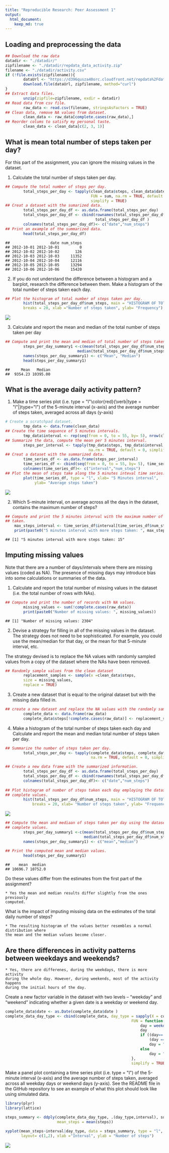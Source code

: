 ```yaml
---
title: "Reproducible Research: Peer Assessment 1"
output: 
  html_document:
    keep_md: true
---
```



## Loading and preprocessing the data


```r
## Download the raw data
datadir <- "./datadir/"
zipfilename <- "./datadir/repdata_data_activity.zip"
filename <- "./datadir/activity.csv"
if (!file.exists(zipfilename)){
        dataUrl <- "https://d396qusza40orc.cloudfront.net/repdata%2Fdata%2Factivity.zip"
        download.file(dataUrl, zipfilename, method="curl")
}  
## Extract data files.
        unzip(zipfile=zipfilename, exdir = datadir)
## Read data from csv file.
        raw_data <- read.csv(filename, stringsAsFactors = TRUE)
## Clean data, remove NA values from dataset.
        clean_data <- raw_data[complete.cases(raw_data),]
## Reorder colums to satisfy my personal taste.
        clean_data <- clean_data[c(2, 3, 1)]
```

## What is mean total number of steps taken per day?
For this part of the assignment, you can ignore the missing values in the dataset.

1. Calculate the total number of steps taken per day.


```r
## Compute the total number of steps per day.
        total_steps_per_day <- tapply(clean_data$steps, clean_data$date, 
                                      FUN = sum, na.rm = TRUE, default = 0, 
                                      simplify = TRUE)
## Creat a dataset with the sumarized data.
        total_steps_per_day_df <- as.data.frame(total_steps_per_day)
        total_steps_per_day_df <- cbind(rownames(total_steps_per_day_df), 
                                        total_steps_per_day_df )
        colnames(total_steps_per_day_df)<- c("date","num_steps")
## Print an example of the summarized data.
        head(total_steps_per_day_df)
```

```
##                  date num_steps
## 2012-10-01 2012-10-01         0
## 2012-10-02 2012-10-02       126
## 2012-10-03 2012-10-03     11352
## 2012-10-04 2012-10-04     12116
## 2012-10-05 2012-10-05     13294
## 2012-10-06 2012-10-06     15420
```

2. If you do not understand the difference between a histogram and a 
barplot, research the difference between them. Make a histogram of the
total number of steps taken each day.


```r
## Plot the histogram of total number of steps taken per day.
        hist(total_steps_per_day_df$num_steps, main = "HISTOGRAM OF TOTAL NUMBER OF STEPS PER DAY", 
        breaks = 20, xlab ="Number of steps taken", ylab= "Frequency")
```

![](PA1_template_files/figure-html/unnamed-chunk-2-1.png)<!-- -->
        
3. Calculate and report the mean and median of the total number of steps 
taken per day


```r
## Compute and print the mean and median of total number of steps taken per day.
        steps_per_day_summary1 <-c(mean(total_steps_per_day_df$num_steps), 
                                median(total_steps_per_day_df$num_steps))
        names(steps_per_day_summary1) <- c("Mean", "Median")
        head(steps_per_day_summary1)
```

```
##     Mean   Median 
##  9354.23 10395.00
```
   
## What is the average daily activity pattern?

1. Make a time series plot (i.e. type = "l"\color{red}{\verb|type = "l"|}type="l") of the 5-minute interval (x-axis) and the average number of steps taken, averaged across all days (y-axis)


```r
# Create a scratchpad dataset.
        tmp_data <- data.frame(clean_data)
## Create the time sequence of 5 minutes intervals.
        tmp_data$interval <- rep(seq(from = 0, to = 55, by= 5), nrow(clean_data)/12)
## Summarize the data, compute the mean per 5 minutes interval.
        steps_per_interval <- tapply(tmp_data$steps, tmp_data$interval, FUN = mean, 
                                     na.rm = TRUE, default = 0, simplify = TRUE)
## Creat a dataset with the summarized data.
        time_series_df <- as.data.frame(steps_per_interval)
        time_series_df <- cbind(seq(from = 0, to = 55, by= 5), time_series_df )
        colnames(time_series_df)<- c("interval","num_steps")
## Plot the mean of steps take along the 5 minutes inteval time series.
        plot(time_series_df, type = "l", xlab= "5 Minutes interval", 
             ylab= "Average steps taken")
```

![](PA1_template_files/figure-html/unnamed-chunk-4-1.png)<!-- -->

2. Which 5-minute interval, on average across all the days in the dataset, 
contains the maximum number of steps?

```r
## Compute and print the 5 minutes interval with the maximum number of steps
## taken.
    max_steps_interval <- time_series_df$interval[time_series_df$num_steps ==    max(time_series_df$num_steps)]
    print(paste0("5 minutes interval with more steps taken: ", max_steps_interval))
```

```
## [1] "5 minutes interval with more steps taken: 15"
```
## Imputing missing values

Note that there are a number of days/intervals where there are missing values
(coded as NA). The presence of missing days may introduce bias into some calculations 
or summaries of the data.

1. Calculate and report the total number of missing values in the dataset 
(i.e. the total number of rows with NAs).


```r
## Compute and print the number of records with NA values.
        missing_values <- sum(!complete.cases(raw_data))
        print(paste0("Number of missing values: ", missing_values))
```

```
## [1] "Number of missing values: 2304"
```

2. Devise a strategy for filling in all of the missing values in the dataset. 
The strategy does not need to be sophisticated. For example, you could use the 
mean/median for that day, or the mean for that 5-minute interval, etc.

The strategy devised is to replace the NA values with randomly sampled values from
a copy of the dataset where the NAs have been removed.


```r
## Randomly sample values from the clean dataset
        replacement_samples <- sample(x =clean_data$steps, 
        size = missing_values,
        replace = TRUE)
```

3. Create a new dataset that is equal to the original dataset but with the 
missing data filled in.


```r
## create a new dataset and replace the NA values with the randomly sampled ones.
        complete_data <- data.frame(raw_data)
        complete_data$steps[!complete.cases(raw_data)] <- replacement_samples
```

4. Make a histogram of the total number of steps taken each day and Calculate 
and report the mean and median total number of steps taken per day.


```r
## Summarize the number of steps taken per day.
        total_steps_per_day <- tapply(complete_data$steps, complete_data$date, FUN = sum, 
                                      na.rm = TRUE, default = 0, simplify = TRUE)

## Create a new data frame with the summarized information.
        total_steps_per_day_df <- as.data.frame(total_steps_per_day)
        total_steps_per_day_df <- cbind(rownames(total_steps_per_day_df), total_steps_per_day_df )
        colnames(total_steps_per_day_df)<- c("date","num_steps")
        
## Plot histogram of number of steps taken each day employing the dataset with
## complete values.
        hist(total_steps_per_day_df$num_steps, main = "HISTOGRAM OF TOTAL NUMBER OF STEPS PER DAY", 
            breaks = 20, xlab= "Number of steps taken", ylab= "Frequency")
```

![](PA1_template_files/figure-html/unnamed-chunk-9-1.png)<!-- -->

```r
## Compute the mean and mediaan of steps taken per day using the dataset with 
## complete values.
        steps_per_day_summary1 <-c(mean(total_steps_per_day_df$num_steps), 
                                   median(total_steps_per_day_df$num_steps))
        names(steps_per_day_summary1) <- c("mean","median")
        
## Print the computed mean and median values.
        head(steps_per_day_summary1)
```

```
##    mean  median 
## 10696.7 10752.0
```
Do these values differ from the estimates from the first part of the assignment? 

    * Yes the mean and median results differ slightly from the ones previously
    computed.

What is the impact of imputing missing data on the estimates of the total daily number of steps?

    * The resulting histogram of the values better resembles a normal distribution where
    the mean and the median values become closer.

## Are there differences in activity patterns between weekdays and weekends?

    * Yes, there are differenes, during the weekdays, there is more activity
    during the whole day. However, during weekends, most of the activity happens
    during the initial hours of the day.
    
Create a new factor variable in the dataset with two levels – “weekday” 
and “weekend” indicating whether a given date is a weekday or weekend day.


```r
complete_data$date <- as.Date(complete_data$date ) 
complete_data_day_type <- cbind(complete_data, day_type = sapply(X = complete_data$date, 
                                                        FUN = function(x){
                                                            day = weekdays(x, abbreviate=TRUE)
                                                            day
                                                            if ((day== "Sat") ||
                                                                (day == "Sun"))
                                                                day = "Weekend"
                                                            else
                                                                day = "Weekday"
                                                        }, 
                                                        simplify = TRUE))
```

Make a panel plot containing a time series plot (i.e. type = "l") of the 5-minute interval (x-axis) and the average number of steps taken, averaged across all weekday days or weekend days (y-axis). See the README file in the GitHub repository to see an example of what this plot should look like using simulated data.


```r
library(plyr)
library(lattice)

steps_summary <- ddply(complete_data_day_type, .(day_type,interval), summarize, 
                       mean_steps = mean(steps))

xyplot(mean_steps~interval|day_type, data = steps_summary, type = "l", 
       layout= c(1,2), xlab ="Interval", ylab = "Number of steps")
```

![](PA1_template_files/figure-html/unnamed-chunk-11-1.png)<!-- -->
